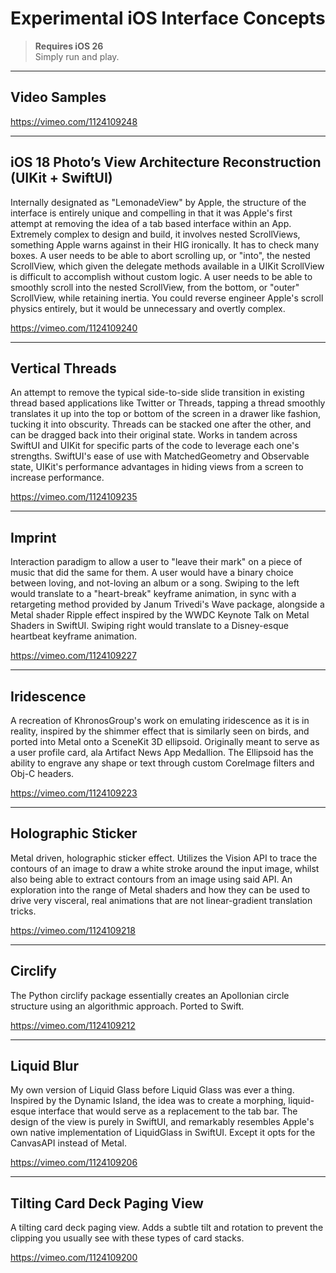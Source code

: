 # Experimental iOS Interface Concepts

> **Requires iOS 26**  
> Simply run and play.

---

## Video Samples
https://vimeo.com/1124109248

---

## iOS 18 Photo’s View Architecture Reconstruction (UIKit + SwiftUI)

Internally designated as "LemonadeView" by Apple, the structure of the interface is entirely unique and compelling in that it was Apple's first attempt at removing the idea of a tab based interface within an App. Extremely complex to design and build, it involves nested ScrollViews, something Apple warns against in their HIG ironically. It has to check many boxes. A user needs to be able to abort scrolling up, or "into", the nested ScrollView, which given the delegate methods available in a UIKit ScrollView is difficult to accomplish without custom logic. A user needs to be able to smoothly scroll into the nested ScrollView, from the bottom, or "outer" ScrollView, while retaining inertia. You could reverse engineer Apple's scroll physics entirely, but it would be unnecessary and overtly complex.

https://vimeo.com/1124109240

---

## Vertical Threads

An attempt to remove the typical side-to-side slide transition in existing thread based applications like Twitter or Threads, tapping a thread smoothly translates it up into the top or bottom of the screen in a drawer like fashion, tucking it into obscurity. Threads can be stacked one after the other, and can be dragged back into their original state. Works in tandem across SwiftUI and UIKit for specific parts of the code to leverage each one's strengths. SwiftUI's ease of use with MatchedGeometry and Observable state, UIKit's performance advantages in hiding views from a screen to increase performance.

https://vimeo.com/1124109235

---

## Imprint

Interaction paradigm to allow a user to "leave their mark" on a piece of music that did the same for them. A user would have a binary choice between loving, and not-loving an album or a song. Swiping to the left would translate to a "heart-break" keyframe animation, in sync with a retargeting method provided by Janum Trivedi's Wave package, alongside a Metal shader Ripple effect inspired by the WWDC Keynote Talk on Metal Shaders in SwiftUI. Swiping right would translate to a Disney-esque heartbeat keyframe animation.

https://vimeo.com/1124109227

---

## Iridescence

A recreation of KhronosGroup's work on emulating iridescence as it is in reality, inspired by the shimmer effect that is similarly seen on birds, and ported into Metal onto a SceneKit 3D ellipsoid. Originally meant to serve as a user profile card, ala Artifact News App Medallion. The Ellipsoid has the ability to engrave any shape or text through custom CoreImage filters and Obj-C headers.

https://vimeo.com/1124109223

---

## Holographic Sticker

Metal driven, holographic sticker effect. Utilizes the Vision API to trace the contours of an image to draw a white stroke around the input image, whilst also being able to extract contours from an image using said API. An exploration into the range of Metal shaders and how they can be used to drive very visceral, real animations that are not linear-gradient translation tricks.

https://vimeo.com/1124109218

---

## Circlify

The Python circlify package essentially creates an Apollonian circle structure using an algorithmic approach. Ported to Swift.

https://vimeo.com/1124109212

---

## Liquid Blur

My own version of Liquid Glass before Liquid Glass was ever a thing. Inspired by the Dynamic Island, the idea was to create a morphing, liquid-esque interface that would serve as a replacement to the tab bar. The design of the view is purely in SwiftUI, and remarkably resembles Apple's own native implementation of LiquidGlass in SwiftUI. Except it opts for the CanvasAPI instead of Metal.

https://vimeo.com/1124109206

---

## Tilting Card Deck Paging View

A tilting card deck paging view. Adds a subtle tilt and rotation to prevent the clipping you usually see with these types of card stacks.

https://vimeo.com/1124109200